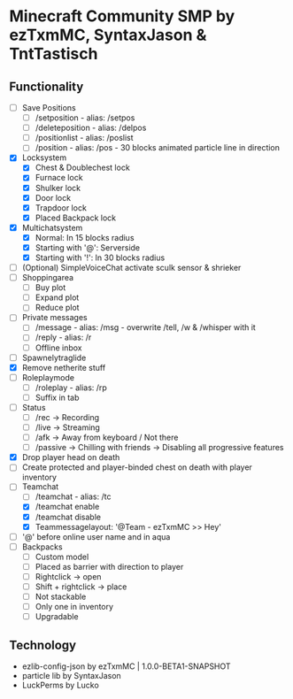 # Minecraft Community SMP by ezTxmMC, SyntaxJason & TntTastisch

## Functionality

- [ ] Save Positions
  - [ ] /setposition <name>      - alias: /setpos
  - [ ] /deleteposition <name>   - alias: /delpos
  - [ ] /positionlist            - alias: /poslist
  - [ ] /position <name>         - alias: /pos      - 30 blocks animated particle line in direction
- [x] Locksystem
  - [x] Chest & Doublechest lock
  - [x] Furnace lock
  - [x] Shulker lock
  - [x] Door lock
  - [x] Trapdoor lock
  - [x] Placed Backpack lock
- [x] Multichatsystem
  - [x] Normal: In 15 blocks radius
  - [x] Starting with '@': Serverside
  - [x] Starting with '!': In 30 blocks radius
- [ ] (Optional) SimpleVoiceChat activate sculk sensor & shrieker
- [ ] Shoppingarea
  - [ ] Buy plot
  - [ ] Expand plot
  - [ ] Reduce plot
- [ ] Private messages
  - [ ] /message <player> <message>  - alias: /msg  - overwrite /tell, /w & /whisper with it
  - [ ] /reply <message>             - alias: /r
  - [ ] Offline inbox
- [ ] Spawnelytraglide
- [x] Remove netherite stuff
- [ ] Roleplaymode
  - [ ] /roleplay  - alias: /rp
  - [ ] Suffix in tab
- [ ] Status
  - [ ] /rec -> Recording
  - [ ] /live -> Streaming
  - [ ] /afk -> Away from keyboard / Not there
  - [ ] /passive -> Chilling with friends -> Disabling all progressive features
- [x] Drop player head on death
- [ ] Create protected and player-binded chest on death with player inventory
- [ ] Teamchat
  - [ ] /teamchat <message>  - alias: /tc
  - [x] /teamchat enable
  - [x] /teamchat disable
  - [x] Teammessagelayout: '@Team - ezTxmMC >> Hey'
- [ ] '@' before online user name and in aqua
- [ ] Backpacks
  - [ ] Custom model
  - [ ] Placed as barrier with direction to player
  - [ ] Rightclick -> open
  - [ ] Shift + rightclick -> place
  - [ ] Not stackable
  - [ ] Only one in inventory
  - [ ] Upgradable

## Technology

- ezlib-config-json by ezTxmMC | 1.0.0-BETA1-SNAPSHOT
- particle lib by SyntaxJason
- LuckPerms by Lucko

